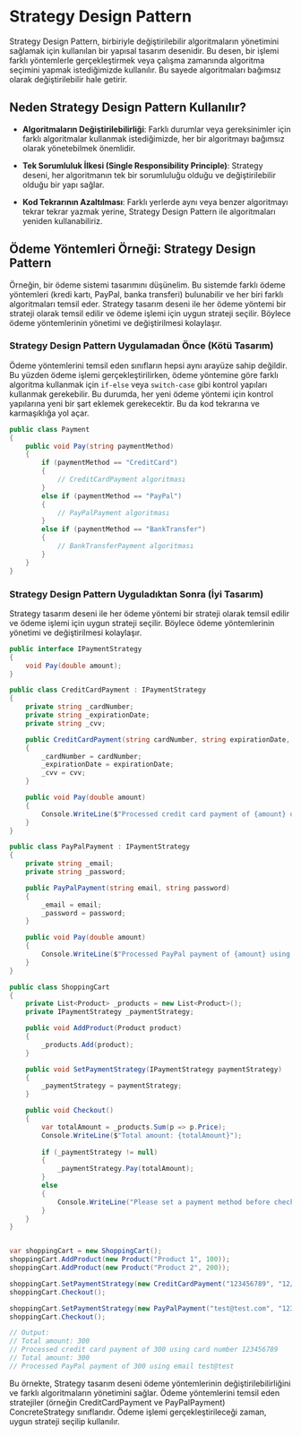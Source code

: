 ﻿# Strategy Design Pattern

Strategy Design Pattern, birbiriyle değiştirilebilir algoritmaların yönetimini sağlamak için kullanılan bir yapısal tasarım desenidir. Bu desen, bir işlemi farklı yöntemlerle gerçekleştirmek veya çalışma zamanında algoritma seçimini yapmak istediğimizde kullanılır. Bu sayede algoritmaları bağımsız olarak değiştirilebilir hale getirir.

## Neden Strategy Design Pattern Kullanılır?

- **Algoritmaların Değiştirilebilirliği**: Farklı durumlar veya gereksinimler için farklı algoritmalar kullanmak istediğimizde, her bir algoritmayı bağımsız olarak yönetebilmek önemlidir.

- **Tek Sorumluluk İlkesi (Single Responsibility Principle)**: Strategy deseni, her algoritmanın tek bir sorumluluğu olduğu ve değiştirilebilir olduğu bir yapı sağlar.

- **Kod Tekrarının Azaltılması**: Farklı yerlerde aynı veya benzer algoritmayı tekrar tekrar yazmak yerine, Strategy Design Pattern ile algoritmaları yeniden kullanabiliriz.

## Ödeme Yöntemleri Örneği: Strategy Design Pattern

Örneğin, bir ödeme sistemi tasarımını düşünelim. Bu sistemde farklı ödeme yöntemleri (kredi kartı, PayPal, banka transferi) bulunabilir ve her biri farklı algoritmaları temsil eder. Strategy tasarım deseni ile her ödeme yöntemi bir strateji olarak temsil edilir ve ödeme işlemi için uygun strateji seçilir. Böylece ödeme yöntemlerinin yönetimi ve değiştirilmesi kolaylaşır.

### Strategy Design Pattern Uygulamadan Önce (Kötü Tasarım)

Ödeme yöntemlerini temsil eden sınıfların hepsi aynı arayüze sahip değildir. Bu yüzden ödeme işlemi gerçekleştirilirken, ödeme yöntemine göre farklı algoritma kullanmak için `if-else` veya `switch-case` gibi kontrol yapıları kullanmak gerekebilir. Bu durumda, her yeni ödeme yöntemi için kontrol yapılarına yeni bir şart eklemek gerekecektir. Bu da kod tekrarına ve karmaşıklığa yol açar.

```csharp
public class Payment
{
    public void Pay(string paymentMethod)
    {
        if (paymentMethod == "CreditCard")
        {
            // CreditCardPayment algoritması
        }
        else if (paymentMethod == "PayPal")
        {
            // PayPalPayment algoritması
        }
        else if (paymentMethod == "BankTransfer")
        {
            // BankTransferPayment algoritması
        }
    }
}
```

### Strategy Design Pattern Uyguladıktan Sonra (İyi Tasarım)

Strategy tasarım deseni ile her ödeme yöntemi bir strateji olarak temsil edilir ve ödeme işlemi için uygun strateji seçilir. Böylece ödeme yöntemlerinin yönetimi ve değiştirilmesi kolaylaşır.

```csharp
public interface IPaymentStrategy
{
    void Pay(double amount);
}
```

```csharp
public class CreditCardPayment : IPaymentStrategy
{
    private string _cardNumber;
    private string _expirationDate;
    private string _cvv;

    public CreditCardPayment(string cardNumber, string expirationDate, string cvv)
    {
        _cardNumber = cardNumber;
        _expirationDate = expirationDate;
        _cvv = cvv;
    }

    public void Pay(double amount)
    {
        Console.WriteLine($"Processed credit card payment of {amount} using card number {_cardNumber}");
    }
}

public class PayPalPayment : IPaymentStrategy
{
    private string _email;
    private string _password;

    public PayPalPayment(string email, string password)
    {
        _email = email;
        _password = password;
    }

    public void Pay(double amount)
    {
        Console.WriteLine($"Processed PayPal payment of {amount} using email {_email}");
    }
}
```

```csharp
public class ShoppingCart
{
    private List<Product> _products = new List<Product>();
    private IPaymentStrategy _paymentStrategy;

    public void AddProduct(Product product)
    {
        _products.Add(product);
    }

    public void SetPaymentStrategy(IPaymentStrategy paymentStrategy)
    {
        _paymentStrategy = paymentStrategy;
    }

    public void Checkout()
    {
        var totalAmount = _products.Sum(p => p.Price);
        Console.WriteLine($"Total amount: {totalAmount}");
        
        if (_paymentStrategy != null)
        {
            _paymentStrategy.Pay(totalAmount);
        }
        else
        {
            Console.WriteLine("Please set a payment method before checking out.");
        }
    }
}
```

```csharp

var shoppingCart = new ShoppingCart();
shoppingCart.AddProduct(new Product("Product 1", 100));
shoppingCart.AddProduct(new Product("Product 2", 200));

shoppingCart.SetPaymentStrategy(new CreditCardPayment("123456789", "12/2022", "123"));
shoppingCart.Checkout();

shoppingCart.SetPaymentStrategy(new PayPalPayment("test@test.com", "123456"));
shoppingCart.Checkout();

// Output:
// Total amount: 300
// Processed credit card payment of 300 using card number 123456789
// Total amount: 300
// Processed PayPal payment of 300 using email test@test
```

Bu örnekte, Strategy tasarım deseni ödeme yöntemlerinin değiştirilebilirliğini ve farklı algoritmaların yönetimini sağlar. Ödeme yöntemlerini temsil eden stratejiler (örneğin CreditCardPayment ve PayPalPayment) ConcreteStrategy sınıflarıdır. Ödeme işlemi gerçekleştirileceği zaman, uygun strateji seçilip kullanılır.